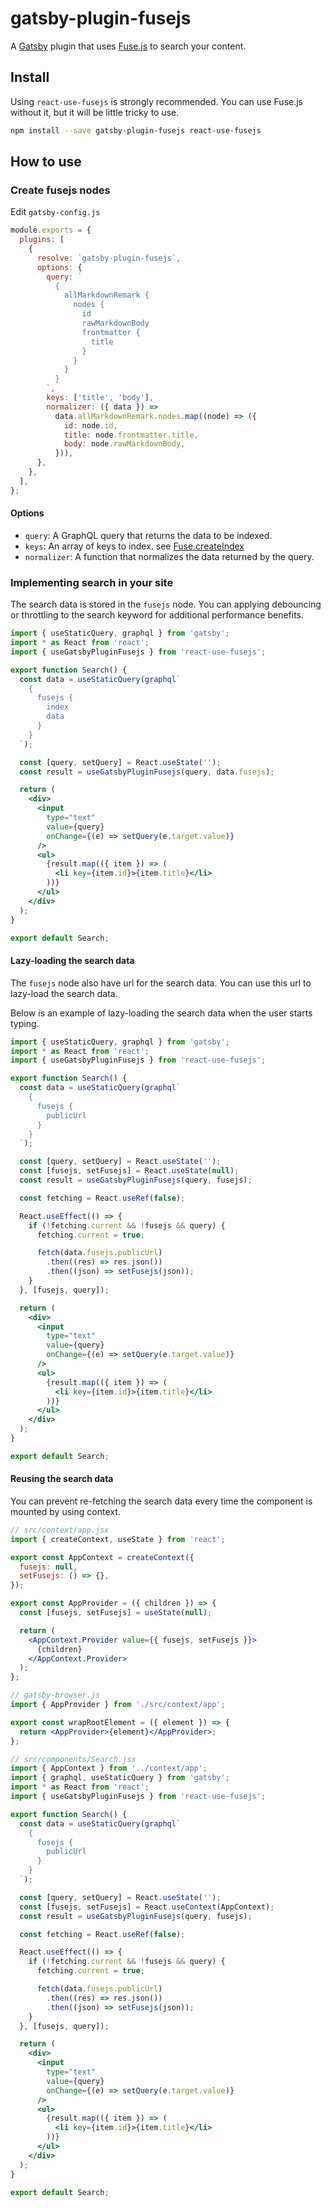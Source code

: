 # gatsby-plugin-fusejs

A [Gatsby](https://github.com/gatsbyjs/gatsby) plugin that uses [Fuse.js](https://fusejs.io/) to search your content.

## Install

Using `react-use-fusejs` is strongly recommended. You can use Fuse.js without it, but it will be little tricky to use.

```bash
npm install --save gatsby-plugin-fusejs react-use-fusejs
```

## How to use

### Create fusejs nodes

Edit `gatsby-config.js`

```js
module.exports = {
  plugins: [
    {
      resolve: `gatsby-plugin-fusejs`,
      options: {
        query: `
          {
            allMarkdownRemark {
              nodes {
                id
                rawMarkdownBody
                frontmatter {
                  title
                }
              }
            }
          }
        `,
        keys: ['title', 'body'],
        normalizer: ({ data }) =>
          data.allMarkdownRemark.nodes.map((node) => ({
            id: node.id,
            title: node.frontmatter.title,
            body: node.rawMarkdownBody,
          })),
      },
    },
  ],
};
```

#### Options

- `query`: A GraphQL query that returns the data to be indexed.
- `keys`: An array of keys to index. see [Fuse.createIndex](https://fusejs.io/api/indexing.html#fuse-createindex)
- `normalizer`: A function that normalizes the data returned by the query.

### Implementing search in your site

The search data is stored in the `fusejs` node. You can applying debouncing or throttling to the search keyword for additional performance benefits.

```jsx
import { useStaticQuery, graphql } from 'gatsby';
import * as React from 'react';
import { useGatsbyPluginFusejs } from 'react-use-fusejs';

export function Search() {
  const data = useStaticQuery(graphql`
    {
      fusejs {
        index
        data
      }
    }
  `);

  const [query, setQuery] = React.useState('');
  const result = useGatsbyPluginFusejs(query, data.fusejs);

  return (
    <div>
      <input
        type="text"
        value={query}
        onChange={(e) => setQuery(e.target.value)}
      />
      <ul>
        {result.map(({ item }) => (
          <li key={item.id}>{item.title}</li>
        ))}
      </ul>
    </div>
  );
}

export default Search;
```

#### Lazy-loading the search data

The `fusejs` node also have url for the search data. You can use this url to lazy-load the search data.

Below is an example of lazy-loading the search data when the user starts typing.

```jsx
import { useStaticQuery, graphql } from 'gatsby';
import * as React from 'react';
import { useGatsbyPluginFusejs } from 'react-use-fusejs';

export function Search() {
  const data = useStaticQuery(graphql`
    {
      fusejs {
        publicUrl
      }
    }
  `);

  const [query, setQuery] = React.useState('');
  const [fusejs, setFusejs] = React.useState(null);
  const result = useGatsbyPluginFusejs(query, fusejs);

  const fetching = React.useRef(false);

  React.useEffect(() => {
    if (!fetching.current && !fusejs && query) {
      fetching.current = true;

      fetch(data.fusejs.publicUrl)
        .then((res) => res.json())
        .then((json) => setFusejs(json));
    }
  }, [fusejs, query]);

  return (
    <div>
      <input
        type="text"
        value={query}
        onChange={(e) => setQuery(e.target.value)}
      />
      <ul>
        {result.map(({ item }) => (
          <li key={item.id}>{item.title}</li>
        ))}
      </ul>
    </div>
  );
}

export default Search;
```

#### Reusing the search data

You can prevent re-fetching the search data every time the component is mounted by using context.

```jsx
// src/context/app.jsx
import { createContext, useState } from 'react';

export const AppContext = createContext({
  fusejs: null,
  setFusejs: () => {},
});

export const AppProvider = ({ children }) => {
  const [fusejs, setFusejs] = useState(null);

  return (
    <AppContext.Provider value={{ fusejs, setFusejs }}>
      {children}
    </AppContext.Provider>
  );
};
```

```jsx
// gatsby-browser.js
import { AppProvider } from './src/context/app';

export const wrapRootElement = ({ element }) => {
  return <AppProvider>{element}</AppProvider>;
};
```

```jsx
// src/components/Search.jsx
import { AppContext } from '../context/app';
import { graphql, useStaticQuery } from 'gatsby';
import * as React from 'react';
import { useGatsbyPluginFusejs } from 'react-use-fusejs';

export function Search() {
  const data = useStaticQuery(graphql`
    {
      fusejs {
        publicUrl
      }
    }
  `);

  const [query, setQuery] = React.useState('');
  const [fusejs, setFusejs] = React.useContext(AppContext);
  const result = useGatsbyPluginFusejs(query, fusejs);

  const fetching = React.useRef(false);

  React.useEffect(() => {
    if (!fetching.current && !fusejs && query) {
      fetching.current = true;

      fetch(data.fusejs.publicUrl)
        .then((res) => res.json())
        .then((json) => setFusejs(json));
    }
  }, [fusejs, query]);

  return (
    <div>
      <input
        type="text"
        value={query}
        onChange={(e) => setQuery(e.target.value)}
      />
      <ul>
        {result.map(({ item }) => (
          <li key={item.id}>{item.title}</li>
        ))}
      </ul>
    </div>
  );
}

export default Search;
```
